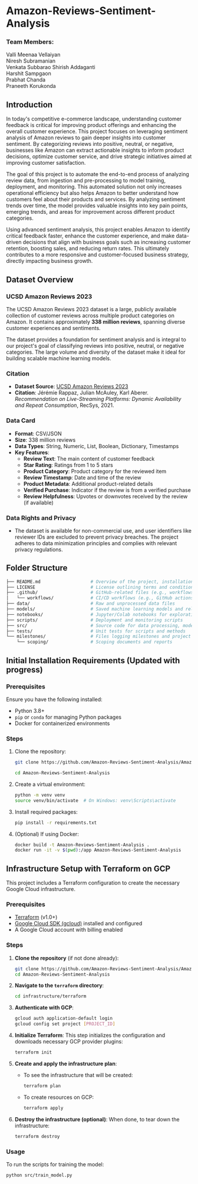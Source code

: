 # Amazon-Reviews-Sentiment-Analysis

### Team Members:

Valli Meenaa Vellaiyan <br>
Niresh Subramanian <br>
Venkata Subbarao Shirish Addaganti <br>
Harshit Sampgaon <br>
Prabhat Chanda <br>
Praneeth Korukonda <br>

## Introduction

In today's competitive e-commerce landscape, understanding customer feedback is critical for improving product offerings and enhancing the overall customer experience. This project focuses on leveraging sentiment analysis of Amazon reviews to gain deeper insights into customer sentiment. By categorizing reviews into positive, neutral, or negative, businesses like Amazon can extract actionable insights to inform product decisions, optimize customer service, and drive strategic initiatives aimed at improving customer satisfaction. 

The goal of this project is to automate the end-to-end process of analyzing review data, from ingestion and pre-processing to model training, deployment, and monitoring. This automated solution not only increases operational efficiency but also helps Amazon to better understand how customers feel about their products and services. By analyzing sentiment trends over time, the model provides valuable insights into key pain points, emerging trends, and areas for improvement across different product categories. 

Using advanced sentiment analysis, this project enables Amazon to identify critical feedback faster, enhance the customer experience, and make data-driven decisions that align with business goals such as increasing customer retention, boosting sales, and reducing return rates. This ultimately contributes to a more responsive and customer-focused business strategy, directly impacting business growth. 

## Dataset Overview

### UCSD Amazon Reviews 2023
The UCSD Amazon Reviews 2023 dataset is a large, publicly available collection of customer reviews across multiple product categories on Amazon. It contains approximately **338 million reviews**, spanning diverse customer experiences and sentiments.

The dataset provides a foundation for sentiment analysis and is integral to our project's goal of classifying reviews into positive, neutral, or negative categories. The large volume and diversity of the dataset make it ideal for building scalable machine learning models.

### Citation
- **Dataset Source**: [UCSD Amazon Reviews 2023](https://amazon-reviews-2023.github.io/main.html)
- **Citation**: Jérémie Rappaz, Julian McAuley, Karl Aberer. *Recommendation on Live-Streaming Platforms: Dynamic Availability and Repeat Consumption*, RecSys, 2021.

### Data Card
- **Format**: CSV/JSON
- **Size**: 338 million reviews
- **Data Types**: String, Numeric, List, Boolean, Dictionary, Timestamps
- **Key Features**:
  - **Review Text**: The main content of customer feedback
  - **Star Rating**: Ratings from 1 to 5 stars
  - **Product Category**: Product category for the reviewed item
  - **Review Timestamp**: Date and time of the review
  - **Product Metadata**: Additional product-related details
  - **Verified Purchase**: Indicator if the review is from a verified purchase
  - **Review Helpfulness**: Upvotes or downvotes received by the review (if available)

### Data Rights and Privacy
- The dataset is available for non-commercial use, and user identifiers like reviewer IDs are excluded to prevent privacy breaches. The project adheres to data minimization principles and complies with relevant privacy regulations.


## Folder Structure

```bash
├── README.md                   # Overview of the project, installation instructions, and usage guidelines
├── LICENSE                     # License outlining terms and conditions for using the repository
├── .github/                    # GitHub-related files (e.g., workflows, templates, GitHub actions)
│   └── workflows/              # CI/CD workflows (e.g., GitHub actions)
├── data/                       # Raw and unprocessed data files
├── models/                     # Saved machine learning models and related metadata
├── notebooks/                  # Jupyter/Colab notebooks for exploration, prototyping, and modeling
├── scripts/                    # Deployment and monitoring scripts
├── src/                        # Source code for data processing, modeling, evaluation, and DAGs for Airflow
├── tests/                      # Unit tests for scripts and methods
└── milestones/                 # Files logging milestones and project progress
    └── scoping/                # Scoping documents and reports
```
## Initial Installation Requirements (Updated with progress)

### Prerequisites
Ensure you have the following installed:
- Python 3.8+
- `pip` or `conda` for managing Python packages
- Docker for containerized environments

### Steps

1. Clone the repository:
    ```bash
    git clone https://github.com/Amazon-Reviews-Sentiment-Analysis/Amazon-Reviews-Sentiment-Analysis.git

    cd Amazon-Reviews-Sentiment-Analysis
    ```

2. Create a virtual environment:
    ```bash
    python -m venv venv
    source venv/bin/activate  # On Windows: venv\Scripts\activate
    ```

3. Install required packages:
    ```bash
    pip install -r requirements.txt
    ```

4. (Optional) If using Docker:
    ```bash
    docker build -t Amazon-Reviews-Sentiment-Analysis .
    docker run -it -v $(pwd):/app Amazon-Reviews-Sentiment-Analysis
    ```
## Infrastructure Setup with Terraform on GCP

This project includes a Terraform configuration to create the necessary Google Cloud infrastructure.

### Prerequisites

- [Terraform](https://www.terraform.io/downloads.html) (v1.0+)
- [Google Cloud SDK (gcloud)](https://cloud.google.com/sdk/docs/install) installed and configured
- A Google Cloud account with billing enabled

### Steps

1. **Clone the repository** (if not done already):
    ```bash
    git clone https://github.com/Amazon-Reviews-Sentiment-Analysis/Amazon-Reviews-Sentiment-Analysis.git
    cd Amazon-Reviews-Sentiment-Analysis
    ```

2. **Navigate to the `terraform` directory**:
    ```bash
    cd infrastructure/terraform
    ```

3. **Authenticate with GCP**:
    ```bash
    gcloud auth application-default login
    gcloud config set project [PROJECT_ID]
    ```

4. **Initialize Terraform**:
    This step initializes the configuration and downloads necessary GCP provider plugins:
    ```bash
    terraform init
    ```

5. **Create and apply the infrastructure plan**:
    - To see the infrastructure that will be created:
      ```bash
      terraform plan
      ```
    - To create resources on GCP:
      ```bash
      terraform apply
      ```

6. **Destroy the infrastructure (optional)**:
    When done, to tear down the infrastructure:
    ```bash
    terraform destroy
    ```

### Usage

To run the scripts for training the model:
```bash
python src/train_model.py
